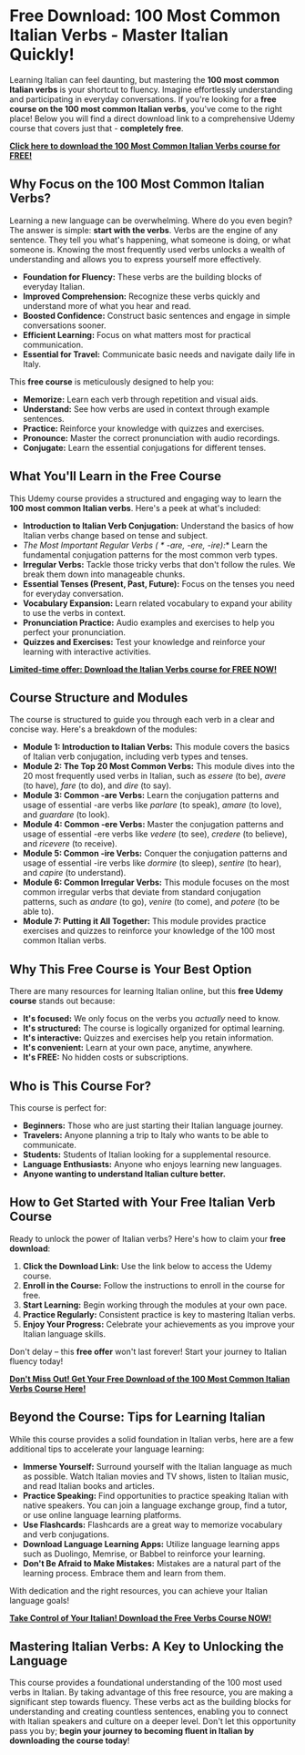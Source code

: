 # Free Download: 100 Most Common Italian Verbs - Master Italian Quickly!

Learning Italian can feel daunting, but mastering the **100 most common Italian verbs** is your shortcut to fluency. Imagine effortlessly understanding and participating in everyday conversations. If you're looking for a **free course on the 100 most common Italian verbs**, you've come to the right place! Below you will find a direct download link to a comprehensive Udemy course that covers just that - **completely free**.

[**Click here to download the 100 Most Common Italian Verbs course for FREE!**](https://udemywork.com/100-most-common-italian-verbs)

## Why Focus on the 100 Most Common Italian Verbs?

Learning a new language can be overwhelming. Where do you even begin? The answer is simple: **start with the verbs**. Verbs are the engine of any sentence. They tell you what's happening, what someone is doing, or what someone is. Knowing the most frequently used verbs unlocks a wealth of understanding and allows you to express yourself more effectively.

*   **Foundation for Fluency:** These verbs are the building blocks of everyday Italian.
*   **Improved Comprehension:** Recognize these verbs quickly and understand more of what you hear and read.
*   **Boosted Confidence:** Construct basic sentences and engage in simple conversations sooner.
*   **Efficient Learning:** Focus on what matters most for practical communication.
*   **Essential for Travel:** Communicate basic needs and navigate daily life in Italy.

This **free course** is meticulously designed to help you:

*   **Memorize:** Learn each verb through repetition and visual aids.
*   **Understand:** See how verbs are used in context through example sentences.
*   **Practice:** Reinforce your knowledge with quizzes and exercises.
*   **Pronounce:** Master the correct pronunciation with audio recordings.
*   **Conjugate:** Learn the essential conjugations for different tenses.

## What You'll Learn in the Free Course

This Udemy course provides a structured and engaging way to learn the **100 most common Italian verbs**. Here's a peek at what's included:

*   **Introduction to Italian Verb Conjugation:** Understand the basics of how Italian verbs change based on tense and subject.
*   **The Most Important Regular Verbs ( * -are, -ere, -ire*):** Learn the fundamental conjugation patterns for the most common verb types.
*   **Irregular Verbs:** Tackle those tricky verbs that don't follow the rules. We break them down into manageable chunks.
*   **Essential Tenses (Present, Past, Future):** Focus on the tenses you need for everyday conversation.
*   **Vocabulary Expansion:** Learn related vocabulary to expand your ability to use the verbs in context.
*   **Pronunciation Practice:** Audio examples and exercises to help you perfect your pronunciation.
*   **Quizzes and Exercises:** Test your knowledge and reinforce your learning with interactive activities.

[**Limited-time offer: Download the Italian Verbs course for FREE NOW!**](https://udemywork.com/100-most-common-italian-verbs)

## Course Structure and Modules

The course is structured to guide you through each verb in a clear and concise way. Here's a breakdown of the modules:

*   **Module 1: Introduction to Italian Verbs:** This module covers the basics of Italian verb conjugation, including verb types and tenses.
*   **Module 2: The Top 20 Most Common Verbs:** This module dives into the 20 most frequently used verbs in Italian, such as *essere* (to be), *avere* (to have), *fare* (to do), and *dire* (to say).
*   **Module 3: Common -are Verbs:** Learn the conjugation patterns and usage of essential -are verbs like *parlare* (to speak), *amare* (to love), and *guardare* (to look).
*   **Module 4: Common -ere Verbs:** Master the conjugation patterns and usage of essential -ere verbs like *vedere* (to see), *credere* (to believe), and *ricevere* (to receive).
*   **Module 5: Common -ire Verbs:** Conquer the conjugation patterns and usage of essential -ire verbs like *dormire* (to sleep), *sentire* (to hear), and *capire* (to understand).
*   **Module 6: Common Irregular Verbs:** This module focuses on the most common irregular verbs that deviate from standard conjugation patterns, such as *andare* (to go), *venire* (to come), and *potere* (to be able to).
*   **Module 7: Putting it All Together:** This module provides practice exercises and quizzes to reinforce your knowledge of the 100 most common Italian verbs.

## Why This Free Course is Your Best Option

There are many resources for learning Italian online, but this **free Udemy course** stands out because:

*   **It's focused:** We only focus on the verbs you *actually* need to know.
*   **It's structured:** The course is logically organized for optimal learning.
*   **It's interactive:** Quizzes and exercises help you retain information.
*   **It's convenient:** Learn at your own pace, anytime, anywhere.
*   **It's FREE:** No hidden costs or subscriptions.

## Who is This Course For?

This course is perfect for:

*   **Beginners:** Those who are just starting their Italian language journey.
*   **Travelers:** Anyone planning a trip to Italy who wants to be able to communicate.
*   **Students:** Students of Italian looking for a supplemental resource.
*   **Language Enthusiasts:** Anyone who enjoys learning new languages.
*   **Anyone wanting to understand Italian culture better.**

## How to Get Started with Your Free Italian Verb Course

Ready to unlock the power of Italian verbs? Here's how to claim your **free download**:

1.  **Click the Download Link:** Use the link below to access the Udemy course.
2.  **Enroll in the Course:** Follow the instructions to enroll in the course for free.
3.  **Start Learning:** Begin working through the modules at your own pace.
4.  **Practice Regularly:** Consistent practice is key to mastering Italian verbs.
5.  **Enjoy Your Progress:** Celebrate your achievements as you improve your Italian language skills.

Don't delay – this **free offer** won't last forever! Start your journey to Italian fluency today!

[**Don't Miss Out! Get Your Free Download of the 100 Most Common Italian Verbs Course Here!**](https://udemywork.com/100-most-common-italian-verbs)

## Beyond the Course: Tips for Learning Italian

While this course provides a solid foundation in Italian verbs, here are a few additional tips to accelerate your language learning:

*   **Immerse Yourself:** Surround yourself with the Italian language as much as possible. Watch Italian movies and TV shows, listen to Italian music, and read Italian books and articles.
*   **Practice Speaking:** Find opportunities to practice speaking Italian with native speakers. You can join a language exchange group, find a tutor, or use online language learning platforms.
*   **Use Flashcards:** Flashcards are a great way to memorize vocabulary and verb conjugations.
*   **Download Language Learning Apps:** Utilize language learning apps such as Duolingo, Memrise, or Babbel to reinforce your learning.
*   **Don't Be Afraid to Make Mistakes:** Mistakes are a natural part of the learning process. Embrace them and learn from them.

With dedication and the right resources, you can achieve your Italian language goals!

[**Take Control of Your Italian! Download the Free Verbs Course NOW!**](https://udemywork.com/100-most-common-italian-verbs)

## Mastering Italian Verbs: A Key to Unlocking the Language

This course provides a foundational understanding of the 100 most used verbs in Italian. By taking advantage of this free resource, you are making a significant step towards fluency. These verbs act as the building blocks for understanding and creating countless sentences, enabling you to connect with Italian speakers and culture on a deeper level. Don't let this opportunity pass you by; **begin your journey to becoming fluent in Italian by downloading the course today**!
